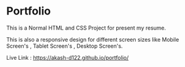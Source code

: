 # Portfolio
This is a Normal HTML and CSS Project for present my resume.

This is also a responsive design for different screen sizes like Mobile Screen's , Tablet Screen's , Desktop Screen's.


Live Link : https://akash-d122.github.io/portfolio/
